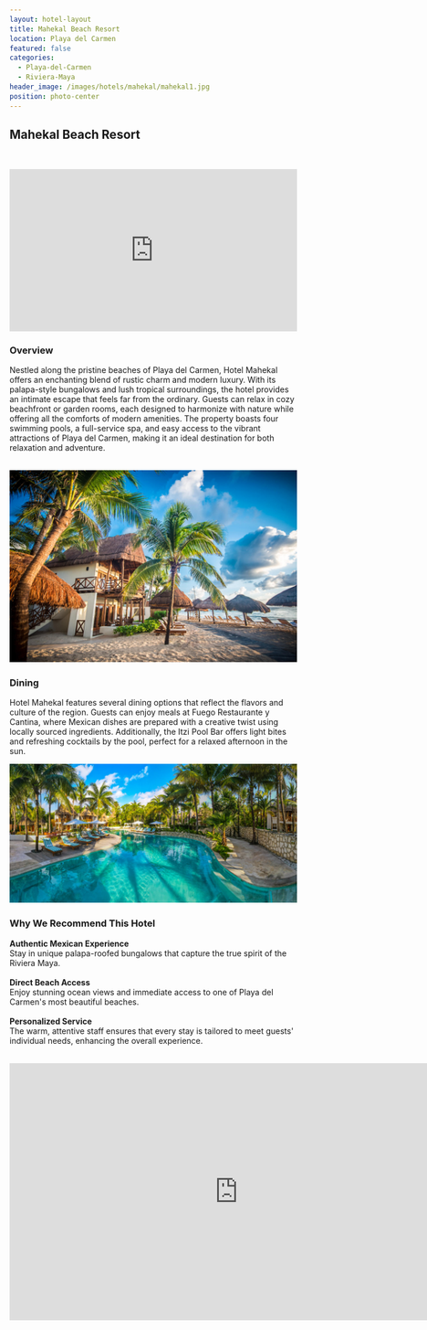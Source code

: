 ```yaml
---
layout: hotel-layout
title: Mahekal Beach Resort
location: Playa del Carmen
featured: false
categories:
  - Playa-del-Carmen
  - Riviera-Maya
header_image: /images/hotels/mahekal/mahekal1.jpg
position: photo-center
---
```


##  Mahekal Beach Resort
&nbsp;  

<div style="padding:56.25% 0 0 0;position:relative;"><iframe src="https://player.vimeo.com/video/932566398?badge=0&amp;autopause=0&amp;player_id=0&amp;app_id=58479" frameborder="0" allow="autoplay; fullscreen; picture-in-picture; clipboard-write" style="position:absolute;top:0;left:0;width:100%;height:100%;" title="Mahekal Beach Resort"></iframe></div><script src="https://player.vimeo.com/api/player.js"></script>

### Overview  
Nestled along the pristine beaches of Playa del Carmen, Hotel Mahekal offers an enchanting blend of rustic charm and modern luxury. With its palapa-style bungalows and lush tropical surroundings, the hotel provides an intimate escape that feels far from the ordinary. Guests can relax in cozy beachfront or garden rooms, each designed to harmonize with nature while offering all the comforts of modern amenities. The property boasts four swimming pools, a full-service spa, and easy access to the vibrant attractions of Playa del Carmen, making it an ideal destination for both relaxation and adventure.  
&nbsp;  

![](/images/hotels/mahekal/mahekal4.jpg)

### Dining  
Hotel Mahekal features several dining options that reflect the flavors and culture of the region. Guests can enjoy meals at Fuego Restaurante y Cantina, where Mexican dishes are prepared with a creative twist using locally sourced ingredients. Additionally, the Itzi Pool Bar offers light bites and refreshing cocktails by the pool, perfect for a relaxed afternoon in the sun.  

![](/images/hotels/mahekal/mahekal6.jpg)

### Why We Recommend This Hotel  
**Authentic Mexican Experience**  
Stay in unique palapa-roofed bungalows that capture the true spirit of the Riviera Maya.  
&nbsp;  
**Direct Beach Access**  
Enjoy stunning ocean views and immediate access to one of Playa del Carmen's most beautiful beaches.  
&nbsp;  
**Personalized Service**  
The warm, attentive staff ensures that every stay is tailored to meet guests' individual needs, enhancing the overall experience.  
&nbsp;  

<iframe src="https://www.google.com/maps/embed?pb=!1m18!1m12!1m3!1d7467.75322404957!2d-87.06635498889771!3d20.633885601143838!2m3!1f0!2f0!3f0!3m2!1i1024!2i768!4f13.1!3m3!1m2!1s0x85d1e2a14f13ba35%3A0xcaeca5c75a64d883!2sMahekal%20Beach%20Resort!5e0!3m2!1ses!2ses!4v1726254024632!5m2!1ses!2ses" width="800" height="450" style="border:0;" allowfullscreen="" loading="lazy" referrerpolicy="no-referrer-when-downgrade"></iframe>

